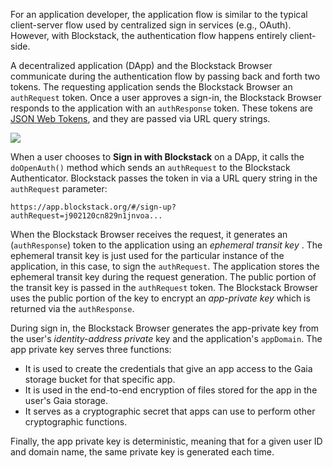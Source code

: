 For an application developer, the application flow is similar to the typical client-server flow used by centralized sign in services (e.g., OAuth). However, with Blockstack, the authentication flow happens entirely client-side.

A decentralized application (DApp) and the Blockstack Browser communicate during the authentication flow by passing back and forth two tokens. The requesting application sends the Blockstack Browser an `authRequest` token. Once a user approves a sign-in, the Blockstack Browser responds to the application with an `authResponse` token. These tokens are <a href="https://jwt.io/" target="\_blank">JSON Web Tokens</a>, and they are passed via URL query strings.

![](/storage/images/app-sign-in.png)

When a user chooses to **Sign in with Blockstack** on a DApp, it calls the `doOpenAuth()` method which sends an  `authRequest` to the Blockstack Authenticator. Blockstack passes the token in via a URL query string in the `authRequest` parameter:

`https://app.blockstack.org/#/sign-up?authRequest=j902120cn829n1jnvoa...`

When the Blockstack Browser receives the request, it generates an (`authResponse`) token to the application using an _ephemeral transit key_ . The ephemeral transit key is just used for the particular instance of the application, in this case, to sign the `authRequest`. The application stores the ephemeral transit key during the request generation. The public portion of the transit key is passed in the `authRequest` token. The Blockstack Browser uses the public portion of the key to encrypt an _app-private key_ which is returned via the `authResponse`. 

During sign in, the Blockstack Browser generates the app-private key from the user's _identity-address private_ key and the application's `appDomain`. The app private key serves three functions:

* It is used to create the credentials that give an app access to the Gaia storage bucket for that specific app.
* It is used in the end-to-end encryption of files stored for the app in the user's Gaia storage.
* It serves as a cryptographic secret that apps can use to perform other cryptographic functions.

Finally, the app private key is deterministic, meaning that for a given user ID and domain name, the same private key is generated each time. 